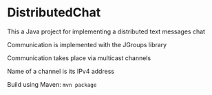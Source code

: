 # DistributedChat

This a Java project for implementing a distributed text messages chat

Communication is implemented with the JGroups library

Communication takes place via multicast channels

Name of a channel is its IPv4 address

Build using Maven:
`mvn package`
